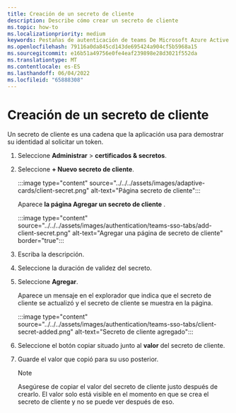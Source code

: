 ```yaml
---
title: Creación de un secreto de cliente
description: Describe cómo crear un secreto de cliente
ms.topic: how-to
ms.localizationpriority: medium
keywords: Pestañas de autenticación de teams De Microsoft Azure Active Directory (Azure AD) Graph API
ms.openlocfilehash: 79116a0da845cd143de695424a904cf5b5968a15
ms.sourcegitcommit: e16b51a49756e0fe4eaf239898e28d3021f552da
ms.translationtype: MT
ms.contentlocale: es-ES
ms.lasthandoff: 06/04/2022
ms.locfileid: "65888308"
---
```

# <a name="create-client-secret"></a>Creación de un secreto de cliente

Un secreto de cliente es una cadena que la aplicación usa para demostrar su identidad al solicitar un token.

1. Seleccione **Administrar** > **certificados & secretos**.

2. Seleccione **+ Nuevo secreto de cliente**.

    :::image type="content" source="../../../assets/images/adaptive-cards/client-secret.png" alt-text="Página secreto de cliente":::

   Aparece **la página Agregar un secreto de cliente** .

    :::image type="content" source="../../../assets/images/authentication/teams-sso-tabs/add-client-secret.png" alt-text="Agregar una página de secreto de cliente" border="true":::

3. Escriba la descripción.
4. Seleccione la duración de validez del secreto.
5. Seleccione **Agregar**.

   Aparece un mensaje en el explorador que indica que el secreto de cliente se actualizó y el secreto de cliente se muestra en la página.

    :::image type="content" source="../../../assets/images/authentication/teams-sso-tabs/client-secret-added.png" alt-text="Secreto de cliente agregado":::

6. Seleccione el botón copiar situado junto al **valor** del secreto de cliente.
7. Guarde el valor que copió para su uso posterior.

   > [!NOTE]
   > Asegúrese de copiar el valor del secreto de cliente justo después de crearlo. El valor solo está visible en el momento en que se crea el secreto de cliente y no se puede ver después de eso.
